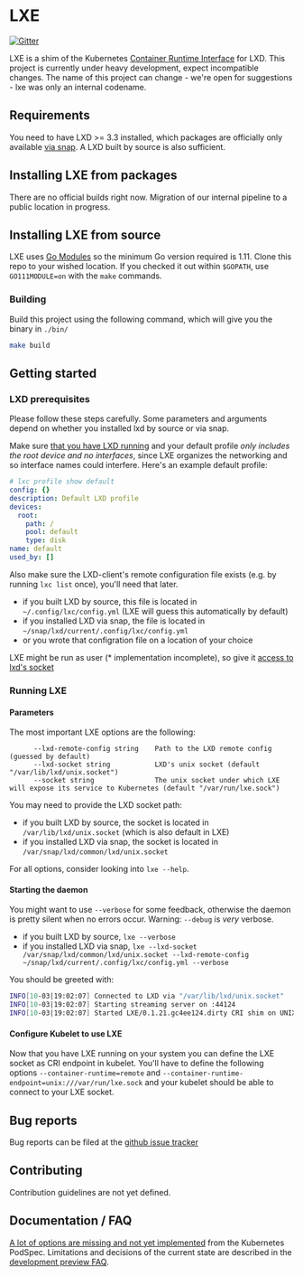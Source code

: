 # LXE

[![Gitter](https://badges.gitter.im/automaticserver-lxe.svg)](https://gitter.im/automaticserver-lxe?utm_source=badge&utm_medium=badge&utm_campaign=pr-badge)

LXE is a shim of the Kubernetes [Container Runtime Interface](https://github.com/kubernetes/community/blob/master/contributors/devel/sig-node/container-runtime-interface.md) for LXD.
This project is currently under heavy development, expect incompatible changes. The name of this project can change - we're open for suggestions - lxe was only an internal codename.

## Requirements

You need to have LXD >= 3.3 installed, which packages are officially only available [via snap](https://linuxcontainers.org/lxd/getting-started-cli/#snap-package-archlinux-debian-fedora-opensuse-and-ubuntu). A LXD built by source is also sufficient.

## Installing LXE from packages

There are no official builds right now. Migration of our internal pipeline to a public location in progress.

## Installing LXE from source

LXE uses [Go Modules](https://github.com/golang/go/wiki/Modules) so the minimum Go version required is 1.11. Clone this repo to your wished location. If you checked it out within `$GOPATH`, use `GO111MODULE=on` with the `make` commands.

### Building

Build this project using the following command, which will give you the binary in `./bin/`

```bash
make build
```

## Getting started

### LXD prerequisites

Please follow these steps carefully. Some parameters and arguments depend on whether you installed lxd by source or via snap.

Make sure [that you have LXD running](https://github.com/lxc/lxd#machine-setup) and your default profile *only includes the root device and no interfaces*, since LXE organizes the networking and so interface names could interfere. Here's an example default profile:

```yaml
# lxc profile show default
config: {}
description: Default LXD profile
devices:
  root:
    path: /
    pool: default
    type: disk
name: default
used_by: []
```

Also make sure the LXD-client's remote configuration file exists (e.g. by running `lxc list` once), you'll need that later.

- if you built LXD by source, this file is located in `~/.config/lxc/config.yml` (LXE will guess this automatically by default)
- if you installed LXD via snap, the file is located in `~/snap/lxd/current/.config/lxc/config.yml`
- or you wrote that configration file on a location of your choice

LXE might be run as user (* implementation incomplete), so give it [access to lxd's socket](https://linuxcontainers.org/lxd/getting-started-cli/#access-control)

### Running LXE

#### Parameters

The most important LXE options are the following:

```
      --lxd-remote-config string    Path to the LXD remote config (guessed by default)
      --lxd-socket string           LXD's unix socket (default "/var/lib/lxd/unix.socket")
      --socket string               The unix socket under which LXE will expose its service to Kubernetes (default "/var/run/lxe.sock")
```

You may need to provide the LXD socket path:

- if you built LXD by source, the socket is located in `/var/lib/lxd/unix.socket` (which is also default in LXE)
- if you installed LXD via snap, the socket is located in `/var/snap/lxd/common/lxd/unix.socket`

For all options, consider looking into `lxe --help`.

#### Starting the daemon

You might want to use `--verbose` for some feedback, otherwise the daemon is pretty silent when no errors occur. Warning: `--debug` is *very* verbose.

- if you built LXD by source, `lxe --verbose`
- if you installed LXD via snap, `lxe --lxd-socket /var/snap/lxd/common/lxd/unix.socket --lxd-remote-config ~/snap/lxd/current/.config/lxc/config.yml --verbose`

You should be greeted with:

```bash
INFO[10-03|19:02:07] Connected to LXD via "/var/lib/lxd/unix.socket" 
INFO[10-03|19:02:07] Starting streaming server on :44124 
INFO[10-03|19:02:07] Started LXE/0.1.21.gc4ee124.dirty CRI shim on UNIX socket "/var/run/lxe.sock" 
```

#### Configure Kubelet to use LXE

Now that you have LXE running on your system you can define the LXE socket as CRI endpoint in kubelet. You'll have to define the following options `--container-runtime=remote` and `--container-runtime-endpoint=unix:///var/run/lxe.sock` and your kubelet should be able to connect to your LXE socket.

## Bug reports

Bug reports can be filed at the [github issue tracker](https://github.com/automaticserver/lxe/issues/new)

## Contributing

Contribution guidelines are not yet defined.

## Documentation / FAQ

[A lot of options are missing and not yet implemented](doc/podspec-features.md) from the Kubernetes PodSpec.
Limitations and decisions of the current state are described in the [development preview FAQ](/doc/development-preview-faq.md).
